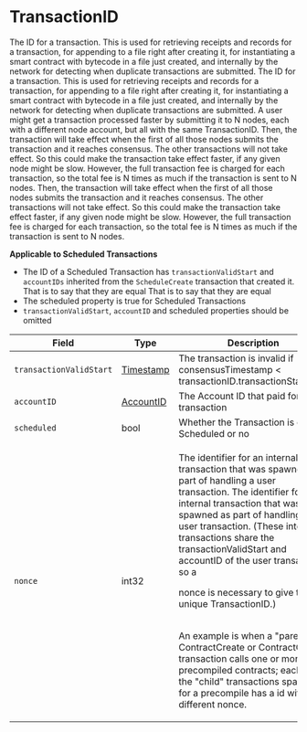# TransactionID

The ID for a transaction. This is used for retrieving receipts and records for a transaction, for appending to a file right after creating it, for instantiating a smart contract with bytecode in a file just created, and internally by the network for detecting when duplicate transactions are submitted. The ID for a transaction. This is used for retrieving receipts and records for a transaction, for appending to a file right after creating it, for instantiating a smart contract with bytecode in a file just created, and internally by the network for detecting when duplicate transactions are submitted. A user might get a transaction processed faster by submitting it to N nodes, each with a different node account, but all with the same TransactionID. Then, the transaction will take effect when the first of all those nodes submits the transaction and it reaches consensus. The other transactions will not take effect. So this could make the transaction take effect faster, if any given node might be slow. However, the full transaction fee is charged for each transaction, so the total fee is N times as much if the transaction is sent to N nodes. Then, the transaction will take effect when the first of all those nodes submits the transaction and it reaches consensus. The other transactions will not take effect. So this could make the transaction take effect faster, if any given node might be slow. However, the full transaction fee is charged for each transaction, so the total fee is N times as much if the transaction is sent to N nodes.

**Applicable to Scheduled Transactions**

* The ID of a Scheduled Transaction has `transactionValidStart` and `accountIDs` inherited from the `ScheduleCreate` transaction that created it. That is to say that they are equal That is to say that they are equal
* The scheduled property is true for Scheduled Transactions
* `transactionValidStart`, `accountID` and scheduled properties should be omitted

| Field                   | Type                                         | Description                                                                            |
| ----------------------- | -------------------------------------------- | -------------------------------------------------------------------------------------- |
| `transactionValidStart` | ​[Timestamp](../miscellaneous/timestamp.md)​ | The transaction is invalid if consensusTimestamp < transactionID.transactionStartValid |
| `accountID`             | ​[AccountID](accountid.md)​                  | The Account ID that paid for this transaction                                          |
| `scheduled`             | bool                                         | Whether the Transaction is of type Scheduled or no                                     |
| `nonce`                 | int32                                        | <p>The identifier for an internal transaction that was spawned as part of handling a user transaction. The identifier for an internal transaction that was spawned as part of handling a user transaction. (These internal transactions share the transactionValidStart and accountID of the user transaction, so a</p><p>nonce is necessary to give them a unique TransactionID.)</p><p><br>An example is when a "parent" ContractCreate or ContractCall transaction calls one or more HTS precompiled contracts; each of the "child" transactions spawned for a precompile has a id with a different nonce.</p>            |
